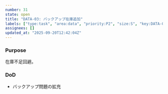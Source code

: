 ```yaml
---
number: 31
state: open
title: "DATA-03: バックアップ在庫追加"
labels: ["type:task", "area:data", "priority:P2", "size:S", "key:DATA-03"]
assignees: []
updated_at: "2025-09-20T12:42:04Z"
---
```

### Purpose
在庫不足回避。

### DoD
- バックアップ問題の拡充
